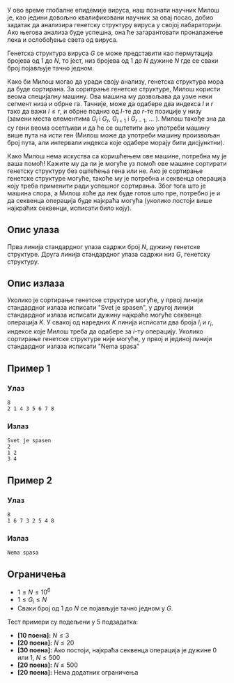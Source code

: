 ﻿
У ово време глобалне епидемије вируса, наш познати научник Милош је, као једини довољно квалификовани научник за овај посао, добио задатак да анализира генетску структуру вируса у својој лабараторији. Ако његова анализа буде успешна, она ће загарантовати проналажење лека и ослобођење света од вируса.

Генетска структура вируса $G$ се може представити као пермутација бројева од $1$ до $N$, то јест, низ бројева од $1$ до $N$ дужине $N$ где се сваки број појављује тачно једном.

Како би Милош могао да уради своју анализу, генетска структура мора да буде сортирана. За соритрање генетске структуре, Милош користи веома специјалну машину. Ова машина му дозвољава да узме неки сегмент низа и обрне га. Тачније, може да одабере два индекса $l$ и $r$ тако да важи $l\leq r$, и обрне подниз од  $l$-те до $r$-те позиције у низу (замени места елементима $G_l$ i $G_r$, $G_{l+1}$ i $G_{r-1}$, $\ldots$ ).
Милош такође зна да су гени веома осетљиви и да ће се оштетити ако употреби машину више пута на исти ген (Милош може да употреби машину произвољан број пута, али интервали индекса које одабере морају бити дисјунктни).

Како Милош нема искуства са коришћењем ове машине, потребна му је ваша помоћ! Кажите му да ли је могуће уз помоћ ове машине сортирати генетску структуру без оштећења гена или не. Ако је сортирање генетске структуре могуће, такоће му је потребна и секвенца операција коју треба применити ради успешног сортирања. Због тога што је машина спора, а Милош хоће да лек буде готов што пре, потребно је и да секвенца операција буде најкраћа могућа (уколико постоји више најкраћих секвенци, исписати било коју).

## Опис улаза

Прва линија стандардног улаза садржи број $N$, дужину генетске структуре. 
Друга линија стандардног улаза садржи низ $G$, генетску структуру.

## Опис излаза

Уколико је сортирање генетске структуре могуће, у првој линији стандардног излаза исписати "Svet je spasen", у другој линији стандардног излаза исписати дужину најкраће могуће секвенце операција $K$.  У свакој од наредних $K$ линија исписати два броја $l_i$ и $r_i$, индексе које Милош треба да одабере за $i$-ту операцију. 
Уколико сортирање генетске структуре није могуће, у првој и јединој линији стандардног излаза исписати "Nema spasa"

## Пример 1

### Улаз

```
8
2 1 4 3 5 6 7 8
```

### Излаз

```
Svet je spasen
2
1 2
3 4
```

## Пример 2

### Улаз

```
8
1 6 7 3 2 5 4 8
```

### Излаз

```
Nema spasa
```

## Ограничења

- $1\leq N\leq10^6$
- $1\leq G_i\leq N$
- Сваки број од $1$ до $N$ се појављује тачно једном у $G$.

Тест примери су подељени у 5 подзадатка:

-   **[10 поена]:** $N \leq 3$
-   **[20 поена]:** $N \leq 20$
-   **[30 поена]:** Ако постоји, најкраћа секвенца операција је дужине $0$ или $1$, $N \leq 500$
-   **[20 поена]:** $N \leq 500$
-   **[20 поена]:** Нема додатних ограничења
